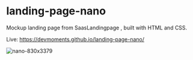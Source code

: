 # landing-page-nano

Mockup landing page from SaasLandingpage , built with HTML and CSS.

Live: https://devmoments.github.io/landing-page-nano/

![nano-830x3379](https://user-images.githubusercontent.com/108278982/201703357-f6d9fc98-20d2-487c-bde5-9782ac0a770c.png)

